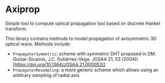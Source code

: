 # Axiprop
Simple tool to compute optical propagation tool based on discrete 
Hankel transform.

This library contains methods to model propagation of axisymmetric 3D optical
wave. Methods include:
- `PropagatorSymmetric`: scheme with symmetric DHT proposed in  [(M. Guizar-Sicairos, 
J.C. Gutiérrez-Vega, JOSAA 21, 53 (2004))[https://doi.org/10.1364/JOSAA.21.000053]]
- `PropagatorResampling`: a more generic scheme which allows using an arbitrary
sampling of radial axis
